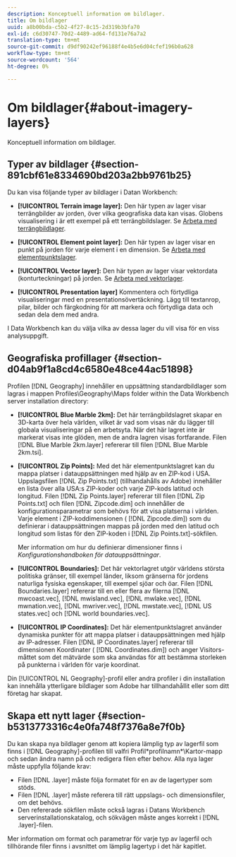 ```yaml
---
description: Konceptuell information om bildlager.
title: Om bildlager
uuid: a8b00bda-c5b2-4f27-8c15-2d319b3bfa70
exl-id: c6d30747-70d2-4489-ad64-fd131e76a7a2
translation-type: tm+mt
source-git-commit: d9df90242ef96188f4e4b5e6d04cfef196b0a628
workflow-type: tm+mt
source-wordcount: '564'
ht-degree: 0%

---
```


# Om bildlager{#about-imagery-layers}

Konceptuell information om bildlager.

## Typer av bildlager {#section-891cbf61e8334690bd203a2bb9761b25}

Du kan visa följande typer av bildlager i Datan Workbench:

* **[!UICONTROL Terrain image layer]:** Den här typen av lager visar terrängbilder av jorden, över vilka geografiska data kan visas. Globens visualisering i är ett exempel på ett terrängbildslager. Se [Arbeta med terrängbildlager](../../../home/c-get-started/c-im-layers/c-ter-img-layers/c-ter-img-layers.md#concept-f4b3a20969354ca38955e3fd5beb0f4f).

* **[!UICONTROL Element point layer]:** Den här typen av lager visar en punkt på jorden för varje element i en dimension. Se [Arbeta med elementpunktslager](../../../home/c-get-started/c-im-layers/c-elmt-pt-layers/c-elmt-pt-layers.md#concept-7c93c54552844a20bd6014ae8446b3fd).

* **[!UICONTROL Vector layer]:** Den här typen av lager visar vektordata (konturteckningar) på jorden. Se [Arbeta med vektorlager](../../../home/c-get-started/c-im-layers/c-vctr-layers/c-vctr-layers.md#concept-a9b9cb7fc33b4aa5ae1646fab202dcc9).

* **[!UICONTROL Presentation layer]** Kommentera och förtydliga visualiseringar med en presentationsövertäckning. Lägg till textanrop, pilar, bilder och färgkodning för att markera och förtydliga data och sedan dela dem med andra.

I Data Workbench kan du välja vilka av dessa lager du vill visa för en viss analysuppgift.

## Geografiska profillager {#section-d04ab9f1a8cd4c6580e48ce44ac51898}

Profilen [!DNL Geography] innehåller en uppsättning standardbildlager som lagras i mappen Profiles\Geography\Maps folder within the Data Workbench server installation directory:

* **[!UICONTROL Blue Marble 2km]:** Det här terrängbildslagret skapar en 3D-karta över hela världen, vilket är vad som visas när du lägger till globala visualiseringar på en arbetsyta. När det här lagret inte är markerat visas inte glöden, men de andra lagren visas fortfarande. Filen [!DNL Blue Marble 2km.layer] refererar till filen [!DNL Blue Marble 2km.tsi].

* **[!UICONTROL Zip Points]:** Med det här elementpunktslagret kan du mappa platser i datauppsättningen med hjälp av en ZIP-kod i USA. Uppslagsfilen [!DNL Zip Points.txt] (tillhandahålls av Adobe) innehåller en lista över alla USA:s ZIP-koder och varje ZIP-kods latitud och longitud. Filen [!DNL Zip Points.layer] refererar till filen [!DNL Zip Points.txt] och filen [!DNL Zipcode.dim] och innehåller de konfigurationsparametrar som behövs för att visa platserna i världen. Varje element i ZIP-koddimensionen ( [!DNL Zipcode.dim]) som du definierar i datauppsättningen mappas på jorden med den latitud och longitud som listas för den ZIP-koden i [!DNL Zip Points.txt]-sökfilen.

   Mer information om hur du definierar dimensioner finns i *Konfigurationshandboken för datauppsättningar*.

* **[!UICONTROL Boundaries]:** Det här vektorlagret utgör världens största politiska gränser, till exempel länder, liksom gränserna för jordens naturliga fysiska egenskaper, till exempel sjöar och öar. Filen [!DNL Boundaries.layer] refererar till en eller flera av filerna [!DNL mwcoast.vec], [!DNL mwisland.vec], [!DNL mwlake.vec], [!DNL mwnation.vec], [!DNL mwriver.vec], [!DNL mwstate.vec], [!DNL US states.vec] och [!DNL world boundaries.vec].

* **[!UICONTROL IP Coordinates]:** Det här elementpunktslagret använder dynamiska punkter för att mappa platser i datauppsättningen med hjälp av IP-adresser. Filen [!DNL IP Coordinates.layer] refererar till dimensionen Koordinater ( [!DNL Coordinates.dim]) och anger Visitors-måttet som det mätvärde som ska användas för att bestämma storleken på punkterna i världen för varje koordinat.

Din [!UICONTROL NL Geography]-profil eller andra profiler i din installation kan innehålla ytterligare bildlager som Adobe har tillhandahållit eller som ditt företag har skapat.

## Skapa ett nytt lager {#section-b5313773316c4e0fa748f7376a8e7f0b}

Du kan skapa nya bildlager genom att kopiera lämplig typ av lagerfil som finns i [!DNL Geography]-profilen till valfri Profil\*profilnamn*\Kartor-mapp och sedan ändra namn på och redigera filen efter behov. Alla nya lager måste uppfylla följande krav:

* Filen [!DNL .layer] måste följa formatet för en av de lagertyper som stöds.
* Filen [!DNL .layer] måste referera till rätt uppslags- och dimensionsfiler, om det behövs.
* Den refererade sökfilen måste också lagras i Datans Workbench serverinstallationskatalog, och sökvägen måste anges korrekt i [!DNL .layer]-filen.

Mer information om format och parametrar för varje typ av lagerfil och tillhörande filer finns i avsnittet om lämplig lagertyp i det här kapitlet.
